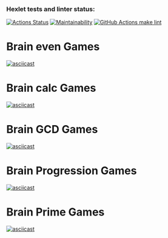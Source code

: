 ### Hexlet tests and linter status:
[![Actions Status](https://github.com/Zeal22/backend-project-lvl1/workflows/hexlet-check/badge.svg)](https://github.com/Zeal22/backend-project-lvl1/actions)
[![Maintainability](https://api.codeclimate.com/v1/badges/048e840a89030d3968fe/maintainability)](https://codeclimate.com/github/Zeal22/backend-project-lvl1/maintainability)
[![GitHub Actions make lint](https://github.com/Zeal22/backend-project-lvl1/actions/workflows/github-actions-make-lint.yml/badge.svg?branch=main)](https://github.com/Zeal22/backend-project-lvl1/actions/workflows/github-actions-make-lint.yml)

# Brain even Games
[![asciicast](https://asciinema.org/a/lgySYRr7rRxBwcmMedOabNqPm.svg)](https://asciinema.org/a/lgySYRr7rRxBwcmMedOabNqPm)

# Brain calc Games
[![asciicast](https://asciinema.org/a/dHY8oj1AMHN32gAUMDetFYsX4.svg)](https://asciinema.org/a/dHY8oj1AMHN32gAUMDetFYsX4)

# Brain GCD Games
[![asciicast](https://asciinema.org/a/MPreSqciXOOVA1u2TYoRQUb4n.svg)](https://asciinema.org/a/MPreSqciXOOVA1u2TYoRQUb4n)

# Brain Progression Games
[![asciicast](https://asciinema.org/a/BiuXK1EM6QN7lOC2ffBF5O9oA.svg)](https://asciinema.org/a/BiuXK1EM6QN7lOC2ffBF5O9oA)

# Brain Prime Games
[![asciicast](https://asciinema.org/a/rzYwUs0WRLyBurphwSrZViOsV.svg)](https://asciinema.org/a/rzYwUs0WRLyBurphwSrZViOsV)

